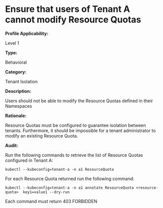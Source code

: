 # Ensure that users of Tenant A cannot modify Resource Quotas


**Profile Applicability:**

Level 1

**Type:**

Behavioral

**Category:**

Tenant Isolation

**Description:**

Users should not be able to modify the Resource Quotas defined in their Namespaces

**Rationale:**

Resource Quotas must be configured to guarantee isolation between tenants. Furthermore, it should be impossible for a tenant administrator to modify an existing Resource Quota.

**Audit:**

Run the following commands to retrieve the list of Resource Quotas configured in Tenant A:

  	kubectl --kubeconfig=tenant-a -n a1 ResourceQuota

For each Resource Quota returned run the following command:
	
	kubectl --kubeconfig=tenant-a -n a1 annotate ResourceQuota <resource-quota>  key1=value1 --dry-run

Each command must return 403 FORBIDDEN
